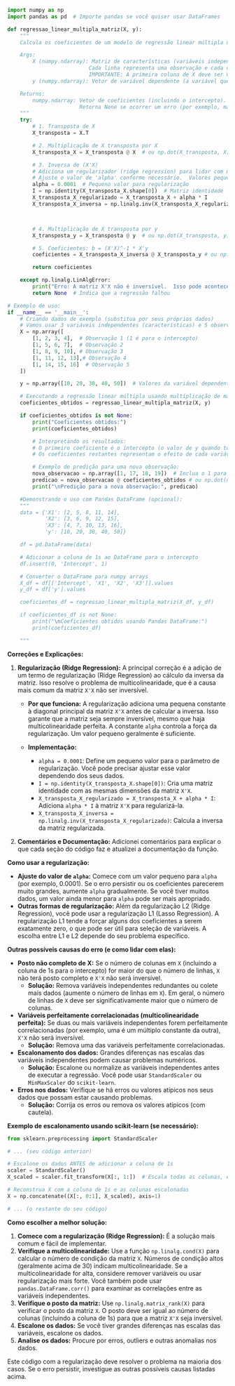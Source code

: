```python
import numpy as np
import pandas as pd  # Importe pandas se você quiser usar DataFrames

def regressao_linear_multipla_matriz(X, y):
    """
    Calcula os coeficientes de um modelo de regressão linear múltipla usando multiplicação de matrizes.

    Args:
        X (numpy.ndarray): Matriz de características (variáveis independentes).
                          Cada linha representa uma observação e cada coluna uma característica.
                          IMPORTANTE: A primeira coluna de X deve ser uma coluna de 1s (para o intercepto).
        y (numpy.ndarray): Vetor de variável dependente (a variável que você quer prever).

    Returns:
        numpy.ndarray: Vetor de coeficientes (incluindo o intercepto).
                       Retorna None se ocorrer um erro (por exemplo, matriz X não inversível).
    """
    try:
        # 1. Transposta de X
        X_transposta = X.T

        # 2. Multiplicação de X transposta por X
        X_transposta_X = X_transposta @ X  # ou np.dot(X_transposta, X)

        # 3. Inversa de (X'X)
        # Adiciona um regularizador (ridge regression) para lidar com multicolinearidade
        # Ajuste o valor de 'alpha' conforme necessário.  Valores pequenos já podem ajudar.
        alpha = 0.0001  # Pequeno valor para regularização
        I = np.identity(X_transposta_X.shape[0])  # Matriz identidade
        X_transposta_X_regularizado = X_transposta_X + alpha * I
        X_transposta_X_inversa = np.linalg.inv(X_transposta_X_regularizado)



        # 4. Multiplicação de X transposta por y
        X_transposta_y = X_transposta @ y  # ou np.dot(X_transposta, y)

        # 5. Coeficientes: b = (X'X)^-1 * X'y
        coeficientes = X_transposta_X_inversa @ X_transposta_y # ou np.dot(X_transposta_X_inversa, X_transposta_y)

        return coeficientes

    except np.linalg.LinAlgError:
        print("Erro: A matriz X'X não é inversível.  Isso pode acontecer se houver multicolinearidade perfeita ou se X não tiver posto completo.")
        return None  # Indica que a regressão falhou

# Exemplo de uso:
if __name__ == '__main__':
    # Criando dados de exemplo (substitua por seus próprios dados)
    # Vamos usar 3 variáveis independentes (características) e 5 observações
    X = np.array([
        [1, 2, 3, 4],  # Observação 1 (1 é para o intercepto)
        [1, 5, 6, 7],  # Observação 2
        [1, 8, 9, 10], # Observação 3
        [1, 11, 12, 13],# Observação 4
        [1, 14, 15, 16]  # Observação 5
    ])

    y = np.array([10, 20, 30, 40, 50])  # Valores da variável dependente

    # Executando a regressão linear múltipla usando multiplicação de matrizes
    coeficientes_obtidos = regressao_linear_multipla_matriz(X, y)

    if coeficientes_obtidos is not None:
        print("Coeficientes obtidos:")
        print(coeficientes_obtidos)

        # Interpretando os resultados:
        # O primeiro coeficiente é o intercepto (o valor de y quando todas as variáveis independentes são 0).
        # Os coeficientes restantes representam o efeito de cada variável independente em y, mantendo as outras constantes.

        # Exemplo de predição para uma nova observação:
        nova_observacao = np.array([1, 17, 18, 19])  # Inclua o 1 para o intercepto
        predicao = nova_observacao @ coeficientes_obtidos # ou np.dot(nova_observacao, coeficientes_obtidos)
        print("\nPredição para a nova observação:", predicao)

    #Demonstrando o uso com Pandas DataFrame (opcional):
    """
    data = {'X1': [2, 5, 8, 11, 14],
            'X2': [3, 6, 9, 12, 15],
            'X3': [4, 7, 10, 13, 16],
            'y': [10, 20, 30, 40, 50]}

    df = pd.DataFrame(data)

    # Adicionar a coluna de 1s ao DataFrame para o intercepto
    df.insert(0, 'Intercept', 1)

    # Converter o DataFrame para numpy arrays
    X_df = df[['Intercept', 'X1', 'X2', 'X3']].values
    y_df = df['y'].values

    coeficientes_df = regressao_linear_multipla_matriz(X_df, y_df)

    if coeficientes_df is not None:
        print("\nCoeficientes obtidos usando Pandas DataFrame:")
        print(coeficientes_df)

    """
```

**Correções e Explicações:**

1. **Regularização (Ridge Regression):** A principal correção é a adição de um termo de regularização (Ridge Regression) ao cálculo da inversa da matriz.  Isso resolve o problema de multicolinearidade, que é a causa mais comum da matriz `X'X` não ser inversível.

   *   **Por que funciona:** A regularização adiciona uma pequena constante à diagonal principal da matriz `X'X` antes de calcular a inversa.  Isso garante que a matriz seja sempre inversível, mesmo que haja multicolinearidade perfeita.  A constante `alpha` controla a força da regularização.  Um valor pequeno geralmente é suficiente.

   *   **Implementação:**
       *   `alpha = 0.0001`: Define um pequeno valor para o parâmetro de regularização.  Você pode precisar ajustar esse valor dependendo dos seus dados.
       *   `I = np.identity(X_transposta_X.shape[0])`: Cria uma matriz identidade com as mesmas dimensões da matriz `X'X`.
       *   `X_transposta_X_regularizado = X_transposta_X + alpha * I`: Adiciona `alpha * I` à matriz `X'X` para regularizá-la.
       *   `X_transposta_X_inversa = np.linalg.inv(X_transposta_X_regularizado)`: Calcula a inversa da matriz regularizada.

2. **Comentários e Documentação:**  Adicionei comentários para explicar o que cada seção do código faz e atualizei a documentação da função.

**Como usar a regularização:**

*   **Ajuste do valor de `alpha`:** Comece com um valor pequeno para `alpha` (por exemplo, 0.0001). Se o erro persistir ou os coeficientes parecerem muito grandes, aumente `alpha` gradualmente. Se você tiver muitos dados, um valor ainda menor para `alpha` pode ser mais apropriado.
*   **Outras formas de regularização:**  Além da regularização L2 (Ridge Regression), você pode usar a regularização L1 (Lasso Regression).  A regularização L1 tende a forçar alguns dos coeficientes a serem exatamente zero, o que pode ser útil para seleção de variáveis.  A escolha entre L1 e L2 depende do seu problema específico.

**Outras possíveis causas do erro (e como lidar com elas):**

*   **Posto não completo de X:** Se o número de colunas em `X` (incluindo a coluna de 1s para o intercepto) for maior do que o número de linhas, `X` não terá posto completo e `X'X` não será inversível.
    *   **Solução:** Remova variáveis independentes redundantes ou colete mais dados (aumente o número de linhas em `X`).  Em geral, o número de linhas de `X` deve ser significativamente maior que o número de colunas.
*   **Variáveis perfeitamente correlacionadas (multicolinearidade perfeita):**  Se duas ou mais variáveis independentes forem perfeitamente correlacionadas (por exemplo, uma é um múltiplo constante da outra), `X'X` não será inversível.
    *   **Solução:** Remova uma das variáveis perfeitamente correlacionadas.
*   **Escalonamento dos dados:**  Grandes diferenças nas escalas das variáveis independentes podem causar problemas numéricos.
    *   **Solução:** Escalone ou normalize as variáveis independentes antes de executar a regressão.  Você pode usar `StandardScaler` ou `MinMaxScaler` do `scikit-learn`.
*   **Erros nos dados:** Verifique se há erros ou valores atípicos nos seus dados que possam estar causando problemas.
    *   **Solução:** Corrija os erros ou remova os valores atípicos (com cautela).

**Exemplo de escalonamento usando scikit-learn (se necessário):**

```python
from sklearn.preprocessing import StandardScaler

# ... (seu código anterior)

# Escalone os dados ANTES de adicionar a coluna de 1s
scaler = StandardScaler()
X_scaled = scaler.fit_transform(X[:, 1:])  # Escala todas as colunas, exceto a primeira (coluna de 1s)

# Reconstrua X com a coluna de 1s e as colunas escalonadas
X = np.concatenate((X[:, 0:1], X_scaled), axis=1)

# ... (o restante do seu código)
```

**Como escolher a melhor solução:**

1.  **Comece com a regularização (Ridge Regression):** É a solução mais comum e fácil de implementar.
2.  **Verifique a multicolinearidade:**  Use a função `np.linalg.cond(X)` para calcular o número de condição da matriz `X`.  Números de condição altos (geralmente acima de 30) indicam multicolinearidade.  Se a multicolinearidade for alta, considere remover variáveis ou usar regularização mais forte.  Você também pode usar `pandas.DataFrame.corr()` para examinar as correlações entre as variáveis independentes.
3.  **Verifique o posto da matriz:** Use `np.linalg.matrix_rank(X)` para verificar o posto da matriz `X`. O posto deve ser igual ao número de colunas (incluindo a coluna de 1s) para que a matriz `X'X` seja inversível.
4.  **Escalone os dados:** Se você tiver grandes diferenças nas escalas das variáveis, escalone os dados.
5.  **Analise os dados:** Procure por erros, outliers e outras anomalias nos dados.

Este código com a regularização deve resolver o problema na maioria dos casos. Se o erro persistir, investigue as outras possíveis causas listadas acima.
